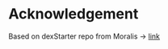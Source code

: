 # Acknowledgement
Based on dexStarter repo from Moralis -> [link](https://github.com/IAmJaysWay/dexFinal)
      